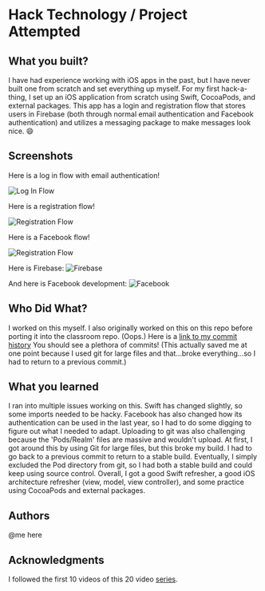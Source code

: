 # Hack Technology / Project Attempted


## What you built? 

I have had experience working with iOS apps in the past, but I have never built one from scratch and set everything up myself. For my first hack-a-thing, I set up an iOS application from scratch using Swift, CocoaPods, and external packages. This app has a login and registration flow that stores users in Firebase (both through normal email authentication and Facebook authentication) and utilizes a messaging package to make messages look nice. :smile:

## Screenshots

Here is a log in flow with email authentication!

![Log In Flow](https://github.com/dartmouth-cs98/hack-a-thing-21f-1-maria-roodnitsky/blob/master/login.gif)

Here is a registration flow!

![Registration Flow](https://github.com/dartmouth-cs98/hack-a-thing-21f-1-maria-roodnitsky/blob/master/registration.gif)

Here is a Facebook flow!

![Registration Flow](https://github.com/dartmouth-cs98/hack-a-thing-21f-1-maria-roodnitsky/blob/master/facebook.gif)

Here is Firebase: 
![Firebase](https://github.com/dartmouth-cs98/hack-a-thing-21f-1-maria-roodnitsky/blob/master/Screen%20Shot%202021-09-22%20at%2010.10.50%20AM.png)

And here is Facebook development: 
![Facebook](https://github.com/dartmouth-cs98/hack-a-thing-21f-1-maria-roodnitsky/blob/master/Screen%20Shot%202021-09-22%20at%2010.11.16%20AM.png)

## Who Did What?

I worked on this myself. 
I also originally worked on this on this repo before porting it into the classroom repo. (Oops.) Here is a [link to my commit history]( https://github.com/maria-roodnitsky/messenger/tree/main) You should see a plethora of commits! (This actually saved me at one point because I used git for large files and that...broke everything...so I had to return to a previous commit.)

## What you learned

I ran into multiple issues working on this. Swift has changed slightly, so some imports needed to be hacky. Facebook has also changed how its authentication can be used in the last year, so I had to do some digging to figure out what I needed to adapt. Uploading to git was also challenging because the 'Pods/Realm' files are massive and wouldn't upload. At first, I got around this by using Git for large files, but this broke my build. I had to go back to a previous commit to return to a stable build. Eventually, I simply excluded the Pod directory from git, so I had both a stable build and could keep using source control. Overall, I got a good Swift refresher, a good iOS architecture refresher (view, model, view controller), and some practice using CocoaPods and external packages. 

## Authors

@me here

## Acknowledgments

I followed the first 10 videos of this 20 video [series](https://www.youtube.com/watch?v=Mroju8T7Gdo&list=PL5PR3UyfTWvdlk-Qi-dPtJmjTj-2YIMMf).

